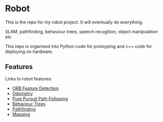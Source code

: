 # Robot

This is the repo for my robot project. It will eventually do everything.

SLAM, pathfinding, behaviour trees, speech recogition, object manipulation etc

This repo is organised into Python code for protoyping and c++ code for deploying on hardware.

## Features

Links to robot features:

- [ORB Feature Detection](./python/orb/main_custom.py)
- [Odometry](./python/odometry/)
- [Pure Pursuit Path Following](./python/path_following/sim_tank_vis.ipynb)
- [Behaviour Trees](./python/behaviour_trees/)
- [Pathfinding](./python/pathfinding/)
- [Mapping](./python/mapping/)